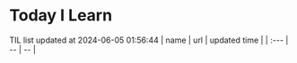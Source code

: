# Today I Learn 
TIL list updated at 2024-06-05 01:56:44
| name | url | updated time |
| :--- | -- | -- |
